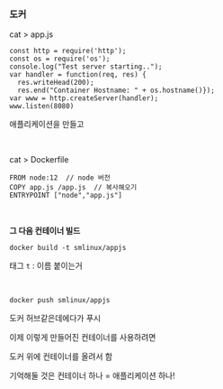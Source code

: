### 도커

cat > app.js

```tsx
const http = require('http');
const os = require('os');
console.log("Test server starting..");
var handler = function(req, res) {
  res.writeHead(200);
  res.end("Container Hostname: " + os.hostname()});
var www = http.createServer(handler);
www.listen(8080)
```

애플리케이션을 만들고

<br />

cat > Dockerfile

```tsx
FROM node:12  // node 버전
COPY app.js /app.js  // 복사해오기
ENTRYPOINT ["node","app.js"]
```

<br />

**그 다음 컨테이너 빌드**

```
docker build -t smlinux/appjs
```

태그 `t` : 이름 붙이는거

<br />

```
docker push smlinux/appjs
```

도커 허브같은데에다가 푸시

이제 이렇게 만들어진 컨테이너를 사용하려면

도커 위에 컨테이너를 올려서 함

기억해둘 것은 컨테이너 하나 = 애플리케이션 하나!
